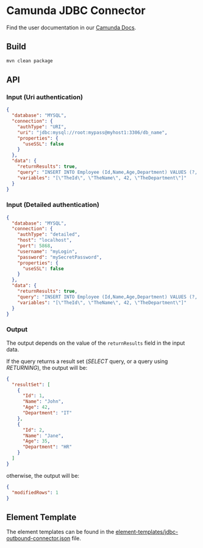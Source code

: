 # Camunda JDBC Connector

Find the user documentation in
our [Camunda Docs](https://docs.camunda.io/docs/components/integration-framework/connectors/out-of-the-box-connectors/available-connectors-overview).

## Build

```bash
mvn clean package
```

## API

### Input (Uri authentication)

```json
{
  "database": "MYSQL",
  "connection": {
    "authType": "URI",
    "uri": "jdbc:mysql://root:mypass@myhost1:3306/db_name",
    "properties": {
      "useSSL": false
    }
  },
  "data": {
    "returnResults": true,
    "query": "INSERT INTO Employee (Id,Name,Age,Department) VALUES (?, ?, ?, ?)",
    "variables": "[\"TheId\", \"TheName\", 42, \"TheDepartment\"]"
  }
}
```

### Input (Detailed authentication)

```json
{
  "database": "MYSQL",
  "connection": {
    "authType": "detailed",
    "host": "localhost",
    "port": 5868,
    "username": "myLogin",
    "password": "mySecretPassword",
    "properties": {
      "useSSL": false
    }
  },
  "data": {
    "returnResults": true,
    "query": "INSERT INTO Employee (Id,Name,Age,Department) VALUES (?, ?, ?, ?)",
    "variables": "[\"TheId\", \"TheName\", 42, \"TheDepartment\"]"
  }
}
```

### Output

The output depends on the value of the `returnResults` field in the input data.

If the query returns a result set (_SELECT_ query, or a query using _RETURNING_), the output will be:

```json
{
  "resultSet": [
    {
      "Id": 1,
      "Name": "John",
      "Age": 42,
      "Department": "IT"
    },
    {
      "Id": 2,
      "Name": "Jane",
      "Age": 35,
      "Department": "HR"
    }
  ]
}
```

otherwise, the output will be:

```json
{
  "modifiedRows": 1
}
```

## Element Template

The element templates can be found in
the [element-templates/jdbc-outbound-connector.json](element-templates/jdbc-outbound-connector.json) file.
